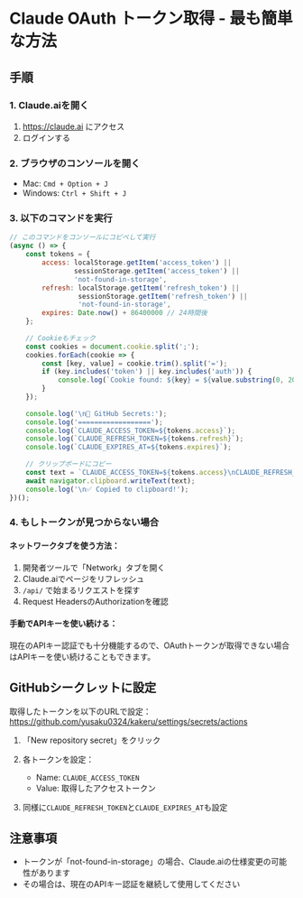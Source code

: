 # Claude OAuth トークン取得 - 最も簡単な方法

## 手順

### 1. Claude.aiを開く
1. https://claude.ai にアクセス
2. ログインする

### 2. ブラウザのコンソールを開く
- Mac: `Cmd + Option + J`
- Windows: `Ctrl + Shift + J`

### 3. 以下のコマンドを実行

```javascript
// このコマンドをコンソールにコピペして実行
(async () => {
    const tokens = {
        access: localStorage.getItem('access_token') || 
                sessionStorage.getItem('access_token') || 
                'not-found-in-storage',
        refresh: localStorage.getItem('refresh_token') || 
                 sessionStorage.getItem('refresh_token') || 
                 'not-found-in-storage',
        expires: Date.now() + 86400000 // 24時間後
    };
    
    // Cookieもチェック
    const cookies = document.cookie.split(';');
    cookies.forEach(cookie => {
        const [key, value] = cookie.trim().split('=');
        if (key.includes('token') || key.includes('auth')) {
            console.log(`Cookie found: ${key} = ${value.substring(0, 20)}...`);
        }
    });
    
    console.log('\n🔑 GitHub Secrets:');
    console.log('==================');
    console.log(`CLAUDE_ACCESS_TOKEN=${tokens.access}`);
    console.log(`CLAUDE_REFRESH_TOKEN=${tokens.refresh}`);
    console.log(`CLAUDE_EXPIRES_AT=${tokens.expires}`);
    
    // クリップボードにコピー
    const text = `CLAUDE_ACCESS_TOKEN=${tokens.access}\nCLAUDE_REFRESH_TOKEN=${tokens.refresh}\nCLAUDE_EXPIRES_AT=${tokens.expires}`;
    await navigator.clipboard.writeText(text);
    console.log('\n✅ Copied to clipboard!');
})();
```

### 4. もしトークンが見つからない場合

#### ネットワークタブを使う方法：
1. 開発者ツールで「Network」タブを開く
2. Claude.aiでページをリフレッシュ
3. `/api/` で始まるリクエストを探す
4. Request HeadersのAuthorizationを確認

#### 手動でAPIキーを使い続ける：
現在のAPIキー認証でも十分機能するので、OAuthトークンが取得できない場合はAPIキーを使い続けることもできます。

## GitHubシークレットに設定

取得したトークンを以下のURLで設定：
https://github.com/yusaku0324/kakeru/settings/secrets/actions

1. 「New repository secret」をクリック
2. 各トークンを設定：
   - Name: `CLAUDE_ACCESS_TOKEN`
   - Value: 取得したアクセストークン
   
3. 同様に`CLAUDE_REFRESH_TOKEN`と`CLAUDE_EXPIRES_AT`も設定

## 注意事項
- トークンが「not-found-in-storage」の場合、Claude.aiの仕様変更の可能性があります
- その場合は、現在のAPIキー認証を継続して使用してください